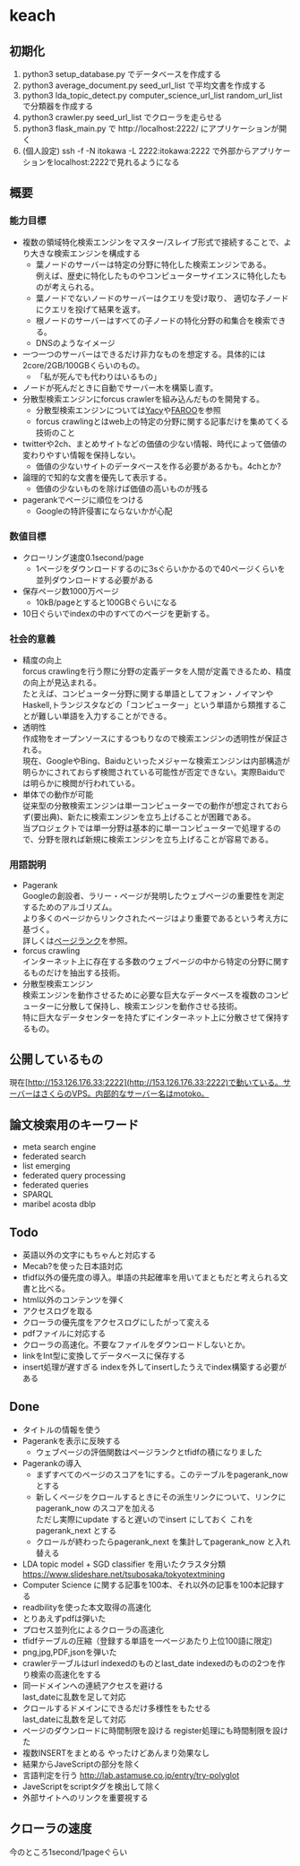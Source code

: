 # keach

## 初期化
1. python3 setup_database.py でデータベースを作成する
2. python3 average_document.py seed_url_list で平均文書を作成する
3. python3 lda_topic_detect.py computer_science_url_list random_url_list で分類器を作成する
4. python3 crawler.py seed_url_list でクローラを走らせる
5. python3 flask_main.py で http://localhost:2222/ にアプリケーションが開く
6. (個人設定) ssh -f -N itokawa -L 2222:itokawa:2222 で外部からアプリケーションをlocalhost:2222で見れるようになる

## 概要
### 能力目標
- 複数の領域特化検索エンジンをマスター/スレイブ形式で接続することで、より大きな検索エンジンを構成する
    - 葉ノードのサーバーは特定の分野に特化した検索エンジンである。  
      例えば、歴史に特化したものやコンピューターサイエンスに特化したものが考えられる。
    - 葉ノードでないノードのサーバーはクエリを受け取り、
      適切な子ノードにクエリを投げて結果を返す。
    - 根ノードのサーバーはすべての子ノードの特化分野の和集合を検索できる。
    - DNSのようなイメージ
- 一つ一つのサーバーはできるだけ非力なものを想定する。具体的には2core/2GB/100GBくらいのもの。
    - 「私が死んでも代わりはいるもの」
- ノードが死んだときに自動でサーバー木を構築し直す。
- 分散型検索エンジンにforcus crawlerを組み込んだものを開発する。
    - 分散型検索エンジンについては[Yacy](https://ja.wikipedia.org/wiki/YaCy)や[FAROO](https://en.wikipedia.org/wiki/FAROO)を参照
    - forcus crawlingとはweb上の特定の分野に関する記事だけを集めてくる技術のこと
- twitterや2ch、まとめサイトなどの価値の少ない情報、時代によって価値の変わりやすい情報を保持しない。
    - 価値の少ないサイトのデータベースを作る必要があるかも。4chとか?
- 論理的で知的な文書を優先して表示する。
    - 価値の少ないものを除けば価値の高いものが残る
- pagerankでページに順位をつける
    - Googleの特許侵害にならないかが心配
### 数値目標
- クローリング速度0.1second/page
    - 1ページをダウンロードするのに3sぐらいかかるので40ページくらいを並列ダウンロードする必要がある
- 保存ページ数1000万ページ
    - 10kB/pageとすると100GBぐらいになる
- 10日ぐらいでindexの中のすべてのページを更新する。
### 社会的意義
- 精度の向上  
    forcus crawlingを行う際に分野の定義データを人間が定義できるため、精度の向上が見込まれる。  
    たとえば、コンピューター分野に関する単語としてフォン・ノイマンやHaskell,トランジスタなどの「コンピューター」という単語から類推することが難しい単語を入力することができる。
- 透明性  
    作成物をオープンソースにするつもりなので検索エンジンの透明性が保証される。  
    現在、GoogleやBing、Baiduといったメジャーな検索エンジンは内部構造が明らかにされておらず検閲されている可能性が否定できない。実際Baiduでは明らかに検閲が行われている。
- 単体での動作が可能  
    従来型の分散検索エンジンは単一コンピューターでの動作が想定されておらず(要出典)、新たに検索エンジンを立ち上げることが困難である。  
    当プロジェクトでは単一分野は基本的に単一コンピューターで処理するので、分野を限れば新規に検索エンジンを立ち上げることが容易である。
### 用語説明
- Pagerank  
    Googleの創設者、ラリー・ページが発明したウェブページの重要性を測定するためのアルゴリズム。  
    より多くのページからリンクされたページはより重要であるという考え方に基づく。  
    詳しくは[ページランク](https://ja.wikipedia.org/wiki/%E3%83%9A%E3%83%BC%E3%82%B8%E3%83%A9%E3%83%B3%E3%82%AF)を参照。
- forcus crawling  
    インターネット上に存在する多数のウェブページの中から特定の分野に関するものだけを抽出する技術。
- 分散型検索エンジン  
    検索エンジンを動作させるために必要な巨大なデータベースを複数のコンピューターに分散して保持し、検索エンジンを動作させる技術。  
    特に巨大なデータセンターを持たずにインターネット上に分散させて保持するもの。
## 公開しているもの  
現在[http://153.126.176.33:2222](http://153.126.176.33:2222)で動いている。サーバーはさくらのVPS。内部的なサーバー名はmotoko。
## 論文検索用のキーワード
- meta search engine
- federated search
- list emerging
- federated query processing
- federated queries
- SPARQL
- maribel acosta dblp
## Todo
- 英語以外の文字にもちゃんと対応する
- Mecab?を使った日本語対応
- tfidf以外の優先度の導入。単語の共起確率を用いてまともだと考えられる文書と比べる。
- html以外のコンテンツを弾く
- アクセスログを取る
- クローラの優先度をアクセスログにしたがって変える
- pdfファイルに対応する
- クローラの高速化。不要なファイルをダウンロードしないとか。
- linkをInt型に変換してデータベースに保存する
- insert処理が遅すぎる
  indexを外してinsertしたうえでindex構築する必要がある

## Done
- タイトルの情報を使う
- Pagerankを表示に反映する
    - ウェブページの評価関数はページランクとtfidfの積になりました
- Pagerankの導入
    - まずすべてのページのスコアを1にする。このテーブルをpagerank_now とする
    - 新しくページをクロールするときにその派生リンクについて、リンクにpagerank_now のスコアを加える  
      ただし実際にupdate すると遅いのでinsert にしておく
      これをpagerank_next とする
    - クロールが終わったらpagerank_next を集計してpagerank_now と入れ替える
- LDA topic model + SGD classifier を用いたクラスタ分類
  https://www.slideshare.net/tsubosaka/tokyotextmining
- Computer Science に関する記事を100本、それ以外の記事を100本記録する
- readbilityを使った本文取得の高速化
- とりあえずpdfは弾いた
- プロセス並列化によるクローラの高速化
- tfidfテーブルの圧縮（登録する単語を一ページあたり上位100語に限定)
- png,jpg,PDF,jsonを弾いた
- crawlerテーブルはurl indexedのものとlast_date indexedのものの2つを作り検索の高速化をする
- 同一ドメインへの連続アクセスを避ける  
  last_dateに乱数を足して対応  
- クロールするドメインにできるだけ多様性をもたせる  
  last_dateに乱数を足して対応  
- ページのダウンロードに時間制限を設ける
  register処理にも時間制限を設けた
- 複数INSERTをまとめる
  やったけどあんまり効果なし
- 結果からJaveScriptの部分を除く
- 言語判定を行う
  http://lab.astamuse.co.jp/entry/try-polyglot
- JaveScriptをscriptタグを検出して除く
- 外部サイトへのリンクを重要視する

## クローラの速度
今のところ1second/1pageぐらい
